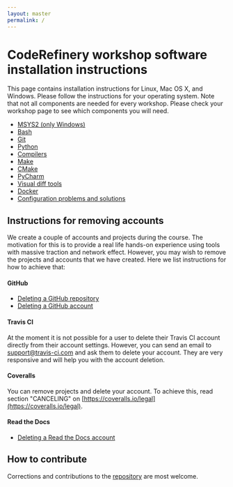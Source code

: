 ```yaml
---
layout: master
permalink: /
---
```


# CodeRefinery workshop software installation instructions

This page contains installation instructions for Linux, Mac OS X, and Windows.
Please follow the instructions for your operating system.
Note that not all components are needed for every workshop. Please check your
workshop page to see which components you will need.

- [MSYS2 (only Windows)](/installation/msys2/)
- [Bash](/installation/bash/)
- [Git](/installation/git/)
- [Python](/installation/python/)
- [Compilers](/installation/compilers/)
- [Make](/installation/make/)
- [CMake](/installation/cmake/)
- [PyCharm](/installation/pycharm/)
- [Visual diff tools](/installation/difftools/)
- [Docker](/installation/docker/)
- [Configuration problems and solutions](/installation/troubleshooting/)


## Instructions for removing accounts

We create a couple of accounts and projects during the course. The motivation
for this is to provide a real life hands-on experience using tools with massive
traction and network effect.  However, you may wish to remove the projects and
accounts that we have created.  Here we list instructions for how to achieve
that:


#### GitHub

- [Deleting a GitHub repository](https://help.github.com/articles/deleting-a-repository/)
- [Deleting a GitHub account](https://help.github.com/articles/deleting-your-user-account/)


#### Travis CI

At the moment it is not possible for a user to delete their Travis CI account directly from their account settings.
However, you can send an email to support@travis-ci.com and ask them to delete your account. They are very responsive and
will help you with the account deletion.


#### Coveralls

You can remove projects and delete your account. To achieve this,
read section "CANCELING" on [https://coveralls.io/legal](https://coveralls.io/legal).


#### Read the Docs

- [Deleting a Read the Docs account](https://readthedocs.org/accounts/delete/)


## How to contribute

Corrections and contributions to the
[repository](https://github.com/coderefinery/installation) are most welcome.

